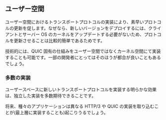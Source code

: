 ## ユーザー空間

ユーザー空間におけるトランスポートプロトコルの実装により、素早いプロトコルの更新を促します。なぜなら、新しいバージョンをデプロイするには、クライアントとサーバー OS のカーネルをアップデートする必要がないため、プロトコルを更新させることは比較的簡単であるためです。

技術的には、QUIC 固有の仕組みをユーザー空間ではなくカーネル空間にて実装することも可能です。一部の開発者にとってはそのほうが都合が良いこともあるでしょう。

### 多数の実装

ユーザースペースに新しいトランスポートプロトコルを実装する明らかな効果は、独立した実装を多数期待できることです。

将来、種々のアプリケーションは異なる HTTP/3 や QUIC の実装を取り込むことが(最上層に実装することも)起こりうるでしょう。
